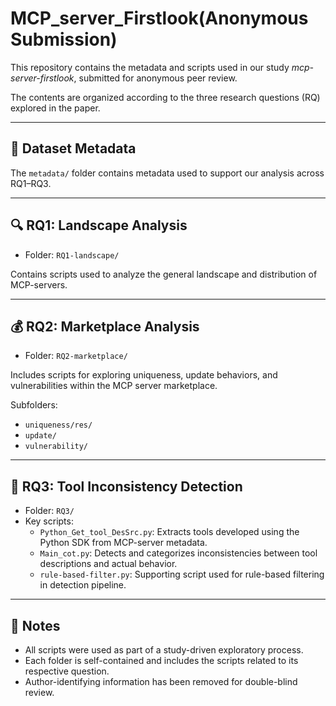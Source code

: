 # MCP_server_Firstlook(Anonymous Submission)

This repository contains the metadata and scripts used in our study *mcp-server-firstlook*, submitted for anonymous peer review.

The contents are organized according to the three research questions (RQ) explored in the paper.

---

## 📁 Dataset Metadata

The `metadata/` folder contains metadata used to support our analysis across RQ1–RQ3.

---

## 🔍 RQ1: Landscape Analysis

- Folder: `RQ1-landscape/`

Contains scripts used to analyze the general landscape and distribution of MCP-servers.

---

## 💰 RQ2: Marketplace Analysis

- Folder: `RQ2-marketplace/`

Includes scripts for exploring uniqueness, update behaviors, and vulnerabilities within the MCP server marketplace.

Subfolders:
- `uniqueness/res/`
- `update/`
- `vulnerability/`

---

## 🧰 RQ3: Tool Inconsistency Detection

- Folder: `RQ3/`
- Key scripts:
  - `Python_Get_tool_DesSrc.py`: Extracts tools developed using the Python SDK from MCP-server metadata.
  - `Main_cot.py`: Detects and categorizes inconsistencies between tool descriptions and actual behavior.
  - `rule-based-filter.py`: Supporting script used for rule-based filtering in detection pipeline.

---

## 📝 Notes

- All scripts were used as part of a study-driven exploratory process.
- Each folder is self-contained and includes the scripts related to its respective question.
- Author-identifying information has been removed for double-blind review.
